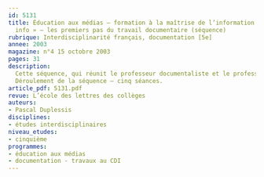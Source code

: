 ```yaml
---
id: 5131
title: Éducation aux médias – formation à la maîtrise de l’information. Le « défi
  info » – les premiers pas du travail documentaire (séquence)
rubrique: Interdisciplinarité français, documentation [5e] 
annee: 2003
magazine: n°4 15 octobre 2003
pages: 31
description: 
  Cette séquence, qui réunit le professeur documentaliste et le professeur de français, s’inscrit dans un processus d’éducation à la culture de l’information visant à construire chez le collégien des capacités documentaires et informationnelles. Comme telles, ces capacités ont pour but d’être transférées et réinvesties dans d’autres situations d’apprentissage, tels les itinéraires de découverte (IDD) et les projets disciplinaires utilisant l’information pour agréger des savoirs.
  Déroulement de la séquence – cinq séances.
article_pdf: 5131.pdf
revue: L’école des lettres des collèges
auteurs:
- Pascal Duplessis
disciplines:
- études interdisciplinaires
niveau_etudes:
- cinquième
programmes:
- éducation aux médias
- documentation - travaux au CDI
---
```


